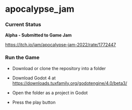 # apocalypse_jam

### Current Status

<b>Alpha - Submitted to Game Jam</b>

https://itch.io/jam/apocalypse-jam-2022/rate/1772447

### Run the Game

- Download or clone the repository into a folder

- Download Godot 4 at https://downloads.tuxfamily.org/godotengine/4.0/beta3/

- Open the folder as a project in Godot

- Press the play button
